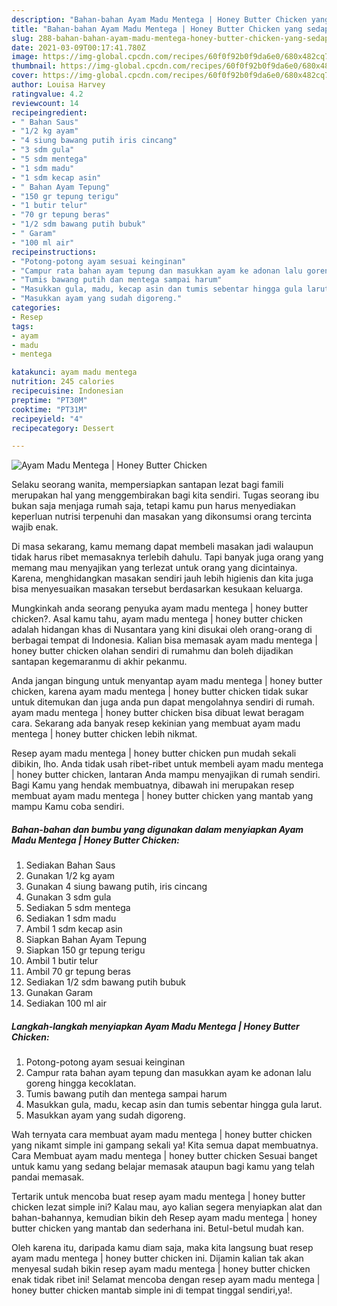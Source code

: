 ```yaml
---
description: "Bahan-bahan Ayam Madu Mentega | Honey Butter Chicken yang sedap dan Mudah Dibuat"
title: "Bahan-bahan Ayam Madu Mentega | Honey Butter Chicken yang sedap dan Mudah Dibuat"
slug: 288-bahan-bahan-ayam-madu-mentega-honey-butter-chicken-yang-sedap-dan-mudah-dibuat
date: 2021-03-09T00:17:41.780Z
image: https://img-global.cpcdn.com/recipes/60f0f92b0f9da6e0/680x482cq70/ayam-madu-mentega-honey-butter-chicken-foto-resep-utama.jpg
thumbnail: https://img-global.cpcdn.com/recipes/60f0f92b0f9da6e0/680x482cq70/ayam-madu-mentega-honey-butter-chicken-foto-resep-utama.jpg
cover: https://img-global.cpcdn.com/recipes/60f0f92b0f9da6e0/680x482cq70/ayam-madu-mentega-honey-butter-chicken-foto-resep-utama.jpg
author: Louisa Harvey
ratingvalue: 4.2
reviewcount: 14
recipeingredient:
- " Bahan Saus"
- "1/2 kg ayam"
- "4 siung bawang putih iris cincang"
- "3 sdm gula"
- "5 sdm mentega"
- "1 sdm madu"
- "1 sdm kecap asin"
- " Bahan Ayam Tepung"
- "150 gr tepung terigu"
- "1 butir telur"
- "70 gr tepung beras"
- "1/2 sdm bawang putih bubuk"
- " Garam"
- "100 ml air"
recipeinstructions:
- "Potong-potong ayam sesuai keinginan"
- "Campur rata bahan ayam tepung dan masukkan ayam ke adonan lalu goreng hingga kecoklatan."
- "Tumis bawang putih dan mentega sampai harum"
- "Masukkan gula, madu, kecap asin dan tumis sebentar hingga gula larut."
- "Masukkan ayam yang sudah digoreng."
categories:
- Resep
tags:
- ayam
- madu
- mentega

katakunci: ayam madu mentega 
nutrition: 245 calories
recipecuisine: Indonesian
preptime: "PT30M"
cooktime: "PT31M"
recipeyield: "4"
recipecategory: Dessert

---
```



![Ayam Madu Mentega | Honey Butter Chicken](https://img-global.cpcdn.com/recipes/60f0f92b0f9da6e0/680x482cq70/ayam-madu-mentega-honey-butter-chicken-foto-resep-utama.jpg)

Selaku seorang wanita, mempersiapkan santapan lezat bagi famili merupakan hal yang menggembirakan bagi kita sendiri. Tugas seorang ibu bukan saja menjaga rumah saja, tetapi kamu pun harus menyediakan keperluan nutrisi terpenuhi dan masakan yang dikonsumsi orang tercinta wajib enak.

Di masa  sekarang, kamu memang dapat membeli masakan jadi walaupun tidak harus ribet memasaknya terlebih dahulu. Tapi banyak juga orang yang memang mau menyajikan yang terlezat untuk orang yang dicintainya. Karena, menghidangkan masakan sendiri jauh lebih higienis dan kita juga bisa menyesuaikan masakan tersebut berdasarkan kesukaan keluarga. 



Mungkinkah anda seorang penyuka ayam madu mentega | honey butter chicken?. Asal kamu tahu, ayam madu mentega | honey butter chicken adalah hidangan khas di Nusantara yang kini disukai oleh orang-orang di berbagai tempat di Indonesia. Kalian bisa memasak ayam madu mentega | honey butter chicken olahan sendiri di rumahmu dan boleh dijadikan santapan kegemaranmu di akhir pekanmu.

Anda jangan bingung untuk menyantap ayam madu mentega | honey butter chicken, karena ayam madu mentega | honey butter chicken tidak sukar untuk ditemukan dan juga anda pun dapat mengolahnya sendiri di rumah. ayam madu mentega | honey butter chicken bisa dibuat lewat beragam cara. Sekarang ada banyak resep kekinian yang membuat ayam madu mentega | honey butter chicken lebih nikmat.

Resep ayam madu mentega | honey butter chicken pun mudah sekali dibikin, lho. Anda tidak usah ribet-ribet untuk membeli ayam madu mentega | honey butter chicken, lantaran Anda mampu menyajikan di rumah sendiri. Bagi Kamu yang hendak membuatnya, dibawah ini merupakan resep membuat ayam madu mentega | honey butter chicken yang mantab yang mampu Kamu coba sendiri.

<!--inarticleads1-->

##### Bahan-bahan dan bumbu yang digunakan dalam menyiapkan Ayam Madu Mentega | Honey Butter Chicken:

1. Sediakan  Bahan Saus
1. Gunakan 1/2 kg ayam
1. Gunakan 4 siung bawang putih, iris cincang
1. Gunakan 3 sdm gula
1. Sediakan 5 sdm mentega
1. Sediakan 1 sdm madu
1. Ambil 1 sdm kecap asin
1. Siapkan  Bahan Ayam Tepung
1. Siapkan 150 gr tepung terigu
1. Ambil 1 butir telur
1. Ambil 70 gr tepung beras
1. Sediakan 1/2 sdm bawang putih bubuk
1. Gunakan  Garam
1. Sediakan 100 ml air




<!--inarticleads2-->

##### Langkah-langkah menyiapkan Ayam Madu Mentega | Honey Butter Chicken:

1. Potong-potong ayam sesuai keinginan
1. Campur rata bahan ayam tepung dan masukkan ayam ke adonan lalu goreng hingga kecoklatan.
1. Tumis bawang putih dan mentega sampai harum
1. Masukkan gula, madu, kecap asin dan tumis sebentar hingga gula larut.
1. Masukkan ayam yang sudah digoreng.




Wah ternyata cara membuat ayam madu mentega | honey butter chicken yang nikamt simple ini gampang sekali ya! Kita semua dapat membuatnya. Cara Membuat ayam madu mentega | honey butter chicken Sesuai banget untuk kamu yang sedang belajar memasak ataupun bagi kamu yang telah pandai memasak.

Tertarik untuk mencoba buat resep ayam madu mentega | honey butter chicken lezat simple ini? Kalau mau, ayo kalian segera menyiapkan alat dan bahan-bahannya, kemudian bikin deh Resep ayam madu mentega | honey butter chicken yang mantab dan sederhana ini. Betul-betul mudah kan. 

Oleh karena itu, daripada kamu diam saja, maka kita langsung buat resep ayam madu mentega | honey butter chicken ini. Dijamin kalian tak akan menyesal sudah bikin resep ayam madu mentega | honey butter chicken enak tidak ribet ini! Selamat mencoba dengan resep ayam madu mentega | honey butter chicken mantab simple ini di tempat tinggal sendiri,ya!.

